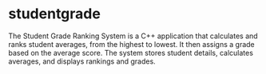 # studentgrade
The Student Grade Ranking System is a C++ application that calculates and ranks student averages, from the highest to lowest. It then assigns a grade based on the average score. The system stores student details, calculates averages, and displays rankings and grades.
